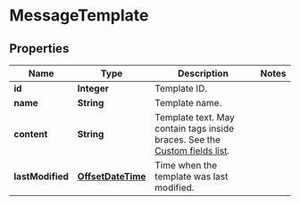 
# MessageTemplate

## Properties
Name | Type | Description | Notes
------------ | ------------- | ------------- | -------------
**id** | **Integer** | Template ID. | 
**name** | **String** | Template name. | 
**content** | **String** | Template text. May contain tags inside braces. See the [Custom fields list](http://docs.textmagictesting.com/#section/Custom-fields-list-(Merge-tags)). | 
**lastModified** | [**OffsetDateTime**](OffsetDateTime.md) | Time when the template was last modified. | 



